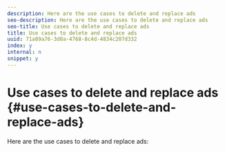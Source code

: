 ```yaml
---
description: Here are the use cases to delete and replace ads 
seo-description: Here are the use cases to delete and replace ads 
seo-title: Use cases to delete and replace ads
title: Use cases to delete and replace ads
uuid: 71a89a76-3d0a-4768-8c4d-4834c207d332
index: y
internal: n
snippet: y
---
```


# Use cases to delete and replace ads {#use-cases-to-delete-and-replace-ads}

Here are the use cases to delete and replace ads: